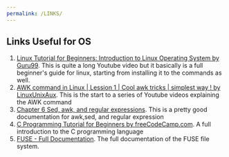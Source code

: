 ```yaml
---
permalink: /LINKS/
---
```



## Links Useful for OS

1. [Linux Tutorial for Beginners: Introduction to Linux Operating System by Guru99](https://www.youtube.com/watch?v=V1y-mbWM3B8). This is quite a long Youtube video but it basically is
a full beginner's guide for linux, starting from installing it to the commands as well.
2. [AWK command in Linux | Lession 1 | Cool awk tricks | simplest way ! by LinuxUnixAux](https://www.youtube.com/watch?v=xCpg4xirW4U). This is the start to a series of Youtube videos
explaining the AWK command
3. [Chapter 6 Sed, awk, and regular expressions](https://eriqande.github.io/eca-bioinf-handbook/sed-awk-and-regular-expressions.html). This is a pretty good documentation for awk,sed,
and regular expression
4. [C Programming Tutorial for Beginners by freeCodeCamp.com](https://www.youtube.com/watch?v=KJgsSFOSQv0). A full introduction to the C programming language 
5. [FUSE - Full Documentation](https://www.kernel.org/doc/html/latest/filesystems/fuse.html). The full documentation of the FUSE file system.
